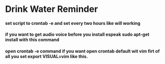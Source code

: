 # Drink Water Reminder

#### set script to crontab -e and set  every two hours like will working
#### if you want to get audio voice before you install espeak  **sudo apt-get install** with this command
#### open crontab -e  command if you want open crontab default wit vim  firt of all you set **export VISUAL=vim** like this. 
